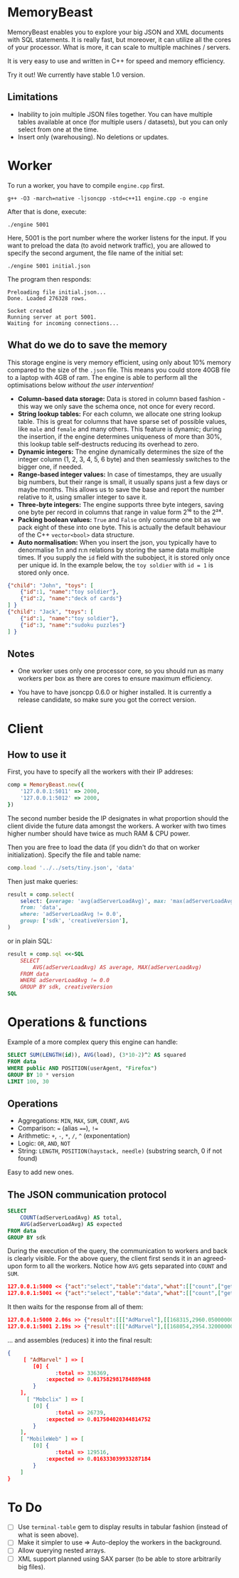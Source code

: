 MemoryBeast
===========

MemoryBeast enables you to explore your big JSON and XML documents with SQL statements. It is really fast, but moreover, it can utilize all the cores of your processor. What is more, it can scale to multiple machines / servers.

It is very easy to use and written in C++ for speed and memory efficiency.

Try it out! We currently have stable 1.0 version.


Limitations
---

- Inability to join multiple JSON files together. You can have multiple tables available at once (for multiple users / datasets), but you can only select from one at the time.
- Insert only (warehousing). No deletions or updates.

Worker
===

To run a worker, you have to compile `engine.cpp` first.

```
g++ -O3 -march=native -ljsoncpp -std=c++11 engine.cpp -o engine
```

After that is done, execute:

```
./engine 5001
```

Here, 5001 is the port number where the worker listens for the input.
If you want to preload the data (to avoid network traffic), you are allowed to specify the second argument, the file name of the initial set:

```
./engine 5001 initial.json
```

The program then responds:

```
Preloading file initial.json...
Done. Loaded 276328 rows.

Socket created
Running server at port 5001.
Waiting for incoming connections...
```

What do we do to save the memory
---

This storage engine is very memory efficient, using only about 10% memory compared to the size of the `.json` file. This means you could store 40GB file to a laptop with 4GB of ram. The engine is able to perform all the optimisations below *without the user intervention!*

- **Column-based data storage:** Data is stored in column based fashion - this way we only save the schema once, not once for every record.
- **String lookup tables:** For each column, we allocate one string lookup table. This is great for columns that have sparse set of possible values, like `male` and `female` and many others. This feature is dynamic; during the insertion, if the engine determines uniqueness of more than 30%, this lookup table self-destructs reducing its overhead to zero.
- **Dynamic integers:** The engine dynamically determines the size of the integer column (1, 2, 3, 4, 5, 6 byte) and then seamlessly switches to the bigger one, if needed.
- **Range-based integer values:** In case of timestamps, they are usually big numbers, but their range is small, it usually spans just a few days or maybe months. This allows us to save the base and report the number relative to it, using smaller integer to save it.
- **Three-byte integers:** The engine supports three byte integers, saving one byte per record in columns that range in value form 2¹⁶ to the 2²⁴.
- **Packing boolean values:** `True` and `False` only consume one bit as we pack eight of these into one byte. This is actually the default behaviour of the C++ `vector<bool>` data structure.
- **Auto normalisation:** When you insert the json, you typically have to denormalise 1:n and n:n relations by storing the same data multiple times. If you supply the `id` field with the subobject, it is stored only once per unique id. In the example below, the `toy soldier` with `id = 1` is stored only once.

```json
{"child": "John", "toys": [
	{"id":1, "name":"toy soldier"},
	{"id":2, "name":"deck of cards"}
] }
{"child": "Jack", "toys": [
	{"id":1, "name":"toy soldier"},
	{"id":3, "name":"sudoku puzzles"}
] }
```

Notes
---

- One worker uses only one processor core, so you should run as many workers per box as there are cores to ensure maximum efficiency.

- You have to have jsoncpp 0.6.0 or higher installed. It is currently a release candidate, so make sure you got the correct version.

Client
===

How to use it
---

First, you have to specify all the workers with their IP addreses:

```ruby
comp = MemoryBeast.new({
	'127.0.0.1:5011' => 2000,
	'127.0.0.1:5012' => 2000,
})
```

The second number beside the IP designates in what proportion should the client divide the future data amongst the workers. A worker with two times higher number should have twice as much RAM & CPU power.

Then you are free to load the data (if you didn't do that on worker initialization). Specify the file and table name:

```ruby
comp.load '../../sets/tiny.json', 'data'
```

Then just make queries:

```ruby
result = comp.select(
	select: {average: 'avg(adServerLoadAvg)', max: 'max(adServerLoadAvg)'},
	from: 'data',
	where: 'adServerLoadAvg != 0.0',
	group: ['sdk', 'creativeVersion'],
)
```

or in plain SQL:

```ruby
result = comp.sql <<-SQL
	SELECT
		AVG(adServerLoadAvg) AS average, MAX(adServerLoadAvg)
	FROM data
	WHERE adServerLoadAvg != 0.0
	GROUP BY sdk, creativeVersion
SQL
```

Operations & functions
===

Example of a more complex query this engine can handle:

```sql
SELECT SUM(LENGTH(id)), AVG(load), (3*10-2)^2 AS squared
FROM data
WHERE public AND POSITION(userAgent, "Firefox")
GROUP BY 10 * version
LIMIT 100, 30
```

Operations
---

- Aggregations: `MIN`, `MAX`, `SUM`, `COUNT`, `AVG`
- Comparison: `=` (alias `==`), `!=`
- Arithmetic: `+`, `-`, `*`, `/`, `^` (exponentation)
- Logic: `OR`, `AND`, `NOT`
- String: `LENGTH`, `POSITION(haystack, needle)` (substring search, 0 if not found)

Easy to add new ones.

The JSON communication protocol
---

```sql
SELECT
	COUNT(adServerLoadAvg) AS total,
	AVG(adServerLoadAvg) AS expected
FROM data
GROUP BY sdk
```

During the execution of the query, the communication to workers and back is clearly visible. For the above query, the client first sends it in an agreed-upon form to all the workers.
Notice how `AVG` gets separated into `COUNT` and `SUM`.

```json
127.0.0.1:5000 << {"act":"select","table":"data","what":[["count",["get","adServerLoadAvg"]],["sum",["get","adServerLoadAvg"]]],"where":true,"group":[["get","sdk"]],"limit":100,"offset":0}
127.0.0.1:5001 << {"act":"select","table":"data","what":[["count",["get","adServerLoadAvg"]],["sum",["get","adServerLoadAvg"]]],"where":true,"group":[["get","sdk"]],"limit":100,"offset":0}
```

It then waits for the response from all of them:

```json
127.0.0.1:5000 2.06s >> {"result":[[["AdMarvel"],[[168315,2960.050000000717]]],[["Mobclix"],[[13306,220.2700000000012]]],[["MobileWeb"],[[65003,1042.479999999818]]]]}
127.0.0.1:5001 2.19s >> {"result":[[["AdMarvel"],[[168054,2954.320000000776]]],[["Mobclix"],[[13433,247.7700000000005]]],[["MobileWeb"],[[64513,1072.909999999805]]]]}
```

... and assembles (reduces) it into the final result:
```json
{
     [ "AdMarvel" ] => [
        [0] {
               :total => 336369,
            :expected => 0.017582981784889488
        }
    ],
      [ "Mobclix" ] => [
        [0] {
               :total => 26739,
            :expected => 0.017504020344814752
        }
    ],
    [ "MobileWeb" ] => [
        [0] {
               :total => 129516,
            :expected => 0.016333039933287184
        }
    ]
}
```

To Do
===

- [ ] Use `terminal-table` gem to display results in tabular fashion (instead of what is seen above).
- [ ] Make it simpler to use => Auto-deploy the workers in the background.
- [ ] Allow querying nested arrays.
- [ ] XML support planned using SAX parser (to be able to store arbitrarily big files).
